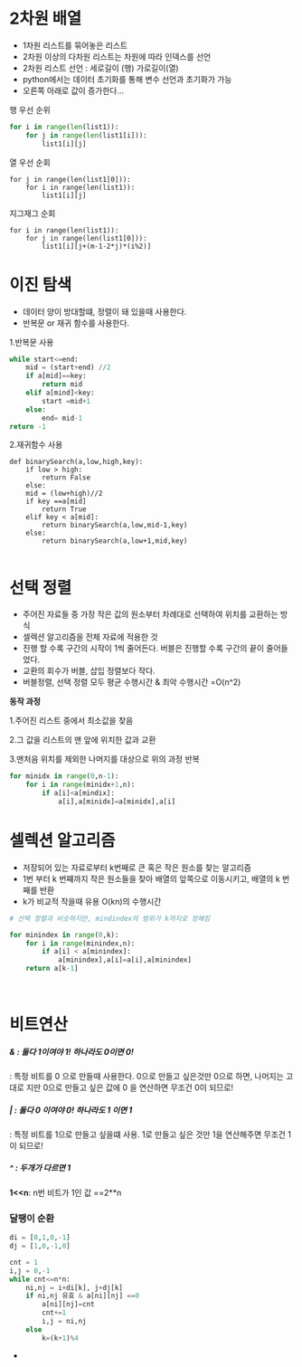 # 2차원 배열

- 1차원 리스트를 묶어놓은 리스트
- 2차원 이상의 다차원 리스트는 차원에 따라 인덱스를 선언
- 2차원 리스트 선언 : 세로길이 (행) 가로길이(열)
- python에서는 데이터 초기화를 통해 변수 선언과 초기화가 가능
- 오른쪽 아래로 값이 증가한다...



행 우선 순위

```python
for i in range(len(list1)):
	for j in range(len(list1[i])):
		list1[i][j]
```

열 우선 순회

```
for j in range(len(list1[0])):
	for i in range(len(list1)):
		list1[i][j]
```

지그재그 순회

```
for i in range(len(list1)):
	for j in range(len(list1[0])):
		list1[i][j+(m-1-2*j)*(i%2)]
```



# 이진 탐색

- 데이터 양이 방대할떄, 정렬이 돼 있을때 사용한다.
- 반복문 or 재귀 함수를 사용한다.



1.반복문 사용

```python
while start<=end:
	mid = (start+end) //2
	if a[mid]==key:
		return mid
	elif a[mind]<key:
		start =mid+1
	else:
		end= mid-1
return -1
```

2.재귀함수 사용

```
def binarySearch(a,low,high,key):
	if low > high:
		return False
	else:
	mid = (low+high)//2
	if key ==a[mid]
		return True
	elif key < a[mid]:
		return binarySearch(a,low,mid-1,key)
	else:
		return binarySearch(a,low+1,mid,key)
		
```



# 선택 정렬

- 주어진 자료들 중 가장 작은 값의 원소부터 차례대로 선택하여 위치를 교환하는 방식
- 셀렉션 알고리즘을 전체 자료에 적용한 것
- 진행 할 수록 구간의 시작이 1씩 줄어든다. 버블은 진행할 수록 구간의 끝이 줄어들었다. 
- 교환의 회수가 버블, 삽입 정렬보다 작다.
- 버블정렬, 선택 정렬 모두 평균 수행시간 & 최악 수행시간 =O(n^2)

**동작 과정**

1.주어진 리스트 중에서 최소값을 찾음

2.그 값을 리스트의 맨 앞에 위치한 값과 교환

3.맨처음 위치를 제외한 나머지를 대상으로 위의 과정 반복



```python
for minidx in range(0,n-1):
    for i in range(minidx+1,n):
        if a[i]<a[mindix]:
            a[i],a[minidx]=a[minidx],a[i]
```

 

# 셀렉션 알고리즘

- 저장되어 있는 자료로부터 k번째로 큰 혹은 작은 원소를 찾는 알고리즘
- 1번 부터 k 번쨰까지 작은 원소들을 찾아 배열의 앞쪽으로 이동시키고, 배열의 k 번째를 반환
- k가 비교적 작을때 유용 O(kn)의 수행시간

```python
# 선택 정렬과 비슷하지만, mindindex의 범위가 k까지로 정해짐

for minindex in range(0,k):
	for i in range(minindex,n):
		if a[i] < a[minindex]:
			a[minindex],a[i]=a[i],a[minindex]
    return a[k-1]
    
  
```



# 비트연산

##### & : 둘다 1이여야 1! 하나라도 0이면 0!

 : 특정 비트를 0 으로 만들때 사용한다. 0으로 만들고 싶은것만 0으로 하면, 나머지는 고대로 지만 0으로 만들고 싶은 값에 0 을 연산하면 무조건 0이 되므로!

##### | :  둘다 0 이여야 0! 하나라도 1 이면 1

 : 특정 비트를 1으로 만들고 싶을떄 사용. 1로 만들고 싶은 것만 1을 연산해주면 무조건 1이 되므로!

##### ^ : 두개가 다르면 1



**1<<n**: n번 비트가 1인 값 ==2**n





### 달팽이 순환

```python
di = [0,1,0,-1]
dj = [1,0,-1,0]

cnt = 1
i,j = 0,-1
while cnt<=n*n:
    ni,nj = i+di[k], j+dj[k]
    if ni,nj 유효 & a[ni][nj] ==0
    	a[ni][nj]=cnt
      	cnt+=1
        i,j = ni,nj
    else
    	k=(k+1)%4

```

- 